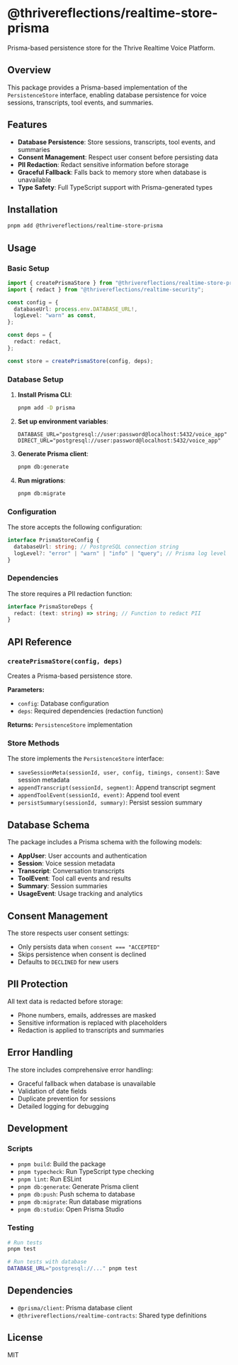 # @thrivereflections/realtime-store-prisma

Prisma-based persistence store for the Thrive Realtime Voice Platform.

## Overview

This package provides a Prisma-based implementation of the `PersistenceStore` interface, enabling database persistence for voice sessions, transcripts, tool events, and summaries.

## Features

- **Database Persistence**: Store sessions, transcripts, tool events, and summaries
- **Consent Management**: Respect user consent before persisting data
- **PII Redaction**: Redact sensitive information before storage
- **Graceful Fallback**: Falls back to memory store when database is unavailable
- **Type Safety**: Full TypeScript support with Prisma-generated types

## Installation

```bash
pnpm add @thrivereflections/realtime-store-prisma
```

## Usage

### Basic Setup

```typescript
import { createPrismaStore } from "@thrivereflections/realtime-store-prisma";
import { redact } from "@thrivereflections/realtime-security";

const config = {
  databaseUrl: process.env.DATABASE_URL!,
  logLevel: "warn" as const,
};

const deps = {
  redact: redact,
};

const store = createPrismaStore(config, deps);
```

### Database Setup

1. **Install Prisma CLI**:

   ```bash
   pnpm add -D prisma
   ```

2. **Set up environment variables**:

   ```env
   DATABASE_URL="postgresql://user:password@localhost:5432/voice_app"
   DIRECT_URL="postgresql://user:password@localhost:5432/voice_app"
   ```

3. **Generate Prisma client**:

   ```bash
   pnpm db:generate
   ```

4. **Run migrations**:
   ```bash
   pnpm db:migrate
   ```

### Configuration

The store accepts the following configuration:

```typescript
interface PrismaStoreConfig {
  databaseUrl: string; // PostgreSQL connection string
  logLevel?: "error" | "warn" | "info" | "query"; // Prisma log level
}
```

### Dependencies

The store requires a PII redaction function:

```typescript
interface PrismaStoreDeps {
  redact: (text: string) => string; // Function to redact PII
}
```

## API Reference

### `createPrismaStore(config, deps)`

Creates a Prisma-based persistence store.

**Parameters:**

- `config`: Database configuration
- `deps`: Required dependencies (redaction function)

**Returns:** `PersistenceStore` implementation

### Store Methods

The store implements the `PersistenceStore` interface:

- `saveSessionMeta(sessionId, user, config, timings, consent)`: Save session metadata
- `appendTranscript(sessionId, segment)`: Append transcript segment
- `appendToolEvent(sessionId, event)`: Append tool event
- `persistSummary(sessionId, summary)`: Persist session summary

## Database Schema

The package includes a Prisma schema with the following models:

- **AppUser**: User accounts and authentication
- **Session**: Voice session metadata
- **Transcript**: Conversation transcripts
- **ToolEvent**: Tool call events and results
- **Summary**: Session summaries
- **UsageEvent**: Usage tracking and analytics

## Consent Management

The store respects user consent settings:

- Only persists data when `consent === "ACCEPTED"`
- Skips persistence when consent is declined
- Defaults to `DECLINED` for new users

## PII Protection

All text data is redacted before storage:

- Phone numbers, emails, addresses are masked
- Sensitive information is replaced with placeholders
- Redaction is applied to transcripts and summaries

## Error Handling

The store includes comprehensive error handling:

- Graceful fallback when database is unavailable
- Validation of date fields
- Duplicate prevention for sessions
- Detailed logging for debugging

## Development

### Scripts

- `pnpm build`: Build the package
- `pnpm typecheck`: Run TypeScript type checking
- `pnpm lint`: Run ESLint
- `pnpm db:generate`: Generate Prisma client
- `pnpm db:push`: Push schema to database
- `pnpm db:migrate`: Run database migrations
- `pnpm db:studio`: Open Prisma Studio

### Testing

```bash
# Run tests
pnpm test

# Run tests with database
DATABASE_URL="postgresql://..." pnpm test
```

## Dependencies

- `@prisma/client`: Prisma database client
- `@thrivereflections/realtime-contracts`: Shared type definitions

## License

MIT
